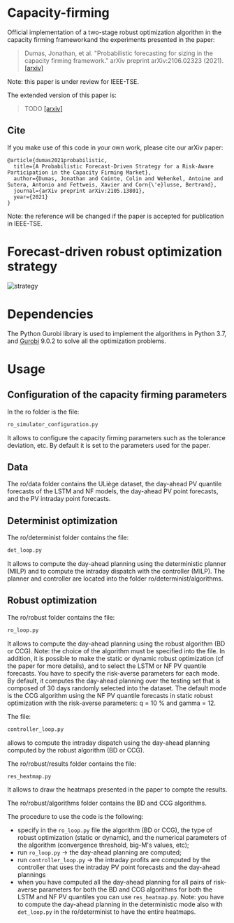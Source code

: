 # Capacity-firming
Official implementation of a two-stage robust optimization algorithm in the capacity firming frameworkand the experiments presented in the paper:
> Dumas, Jonathan, et al. "Probabilistic forecasting for sizing in the capacity firming framework." arXiv preprint arXiv:2106.02323 (2021).
> [[arxiv]](https://arxiv.org/abs/2106.02323)

Note: this paper is under review for IEEE-TSE.

The extended version of this paper is:
> TODO
> [[arxiv]]()

## Cite

If you make use of this code in your own work, please cite our arXiv paper:

```
@article{dumas2021probabilistic,
  title={A Probabilistic Forecast-Driven Strategy for a Risk-Aware Participation in the Capacity Firming Market},
  author={Dumas, Jonathan and Cointe, Colin and Wehenkel, Antoine and Sutera, Antonio and Fettweis, Xavier and Corn{\'e}lusse, Bertrand},
  journal={arXiv preprint arXiv:2105.13801},
  year={2021}
}
```

Note: the reference will be changed if the paper is accepted for publication in IEEE-TSE.

# Forecast-driven robust optimization strategy
![strategy](https://github.com/jonathandumas/capacity-firming/blob/9a54f129fa67d4be094d076c8e29dd2f5eaca3be/figures/methodology_scheme.png)

# Dependencies
The Python Gurobi library is used to implement the algorithms in Python 3.7, and [Gurobi](https://www.gurobi.com/) 9.0.2 to solve all the optimization problems.

# Usage
## Configuration of the capacity firming parameters
In the ro folder is the file:
```bash
ro_simulator_configuration.py 
```
It allows to configure the capacity firming parameters such as the tolerance deviation, etc.
By default it is set to the parameters used for the paper.

## Data
The ro/data folder contains the ULiège dataset, the day-ahead PV quantile forecasts of the LSTM and NF models, the day-ahead PV point forecasts, and the PV intraday point forecasts.

## Determinist optimization 
The ro/determinist folder contains the file:
```bash
det_loop.py 
```
It allows to compute the day-ahead planning using the deterministic planner (MILP) and to compute the intraday dispatch with the controller (MILP).
The planner and controller are located into the folder ro/determinist/algorithms.

## Robust optimization 

The ro/robust folder contains the file:
```bash
ro_loop.py 
```
It allows to compute the day-ahead planning using the robust algorithm (BD or CCG). Note: the choice of the algorithm must be specified into the file. In addition, it is possible to make the static or dynamic robust optimization (cf the paper for more details), and to select the LSTM or NF PV quantile forecasts. You have to specify the risk-averse parameters for each mode. By default, it computes the day-ahead planning over the testing set that is composed of 30 days randomly selected into the dataset.
The default mode is the CCG algorithm using the NF PV quantile forecasts in static robust optimization with the risk-averse parameters: q = 10 % and gamma = 12.

The file:
```bash
controller_loop.py 
```
allows to compute the intraday dispatch using the day-ahead planning computed by the robust algorithm (BD or CCG).

The ro/robust/results folder contains the file:
```bash
res_heatmap.py 
```
It allows to draw the heatmaps presented in the paper to compte the results.

The ro/robust/algorithms folder contains the BD and CCG algorithms.

The procedure to use the code is the following:
* specify in the `ro_loop.py` file the algorithm (BD or CCG), the type of robust optimization (static or dynamic), and the numerical parameters of the algorithm (convergence threshold, big-M's values, etc);
* run `ro_loop.py` -> the day-ahead planning are computed;
* run `controller_loop.py` -> the intraday profits are computed by the controller that uses the intraday PV point forecasts and the day-ahead plannings
* when you have computed all the day-ahead planning for all pairs of risk-averse parameters for both the BD and CCG algorithms for both the LSTM and NF PV quantiles you can use `res_heatmap.py`. Note: you have to compute the day-ahead planning in the deterministic mode also with `det_loop.py` in the ro/determinist to have the entire heatmaps.

